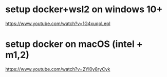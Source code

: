 # setup docker+wsl2 on windows 10+
https://www.youtube.com/watch?v=1G4xuqoLepI

# setup docker on macOS (intel + m1,2)
https://www.youtube.com/watch?v=2Yl0y8ryCyk
